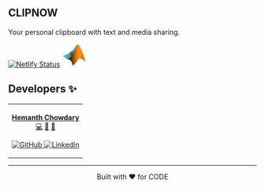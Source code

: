 ## CLIPNOW

Your personal clipboard with text and media sharing.

[![Netlify Status](https://api.netlify.com/api/v1/badges/c057dac7-074c-4adc-ba59-0bbe6b70a01b/deploy-status)](https://app.netlify.com/sites/clipnow/deploys)
![Alt Text](matlab-icon.png)
## Developers ✨

<table>
  <tr>
    <td align="center">
      <a href="https://kodalihemanthchowdary.netlify.app/">
        <img src="https://avatars.githubusercontent.com/u/62458642?v=4" width="150px;" alt=""/>
        <br />
        <b>Hemanth Chowdary</b>
      </a>
      <br />
      <a href="https://github.com/Sudhee-bsp/clipnow/commits?author=18mis7023" title="Code">💻</a> 
      <a href="#design-18mis7023" title="Design">🎨</a> 
      <a href="https://github.com/Sudhee-bsp/clipnow/issues?q=author%3A18mis7023" title="Bug reports">🐛</a>
      <p align="center">
	<a href = "https://github.com/18mis7023">
	    <img src = "http://www.iconninja.com/files/241/825/211/round-collaboration-social-github-code-circle-network-icon.svg" width="32" height = "32" alt="GitHub"/>
	</a>
	<a href = "https://www.linkedin.com/in/kodalihemanthchowdary">
	    <img src = "http://www.iconninja.com/files/863/607/751/network-linkedin-social-connection-circular-circle-media-icon.svg" width="32" height="32" alt="LinkedIn"/>
	</a>
       </p>
    </td>
  </tr>
</table>

<hr/>

<p align="center">
	Built with ❤ for CODE
</p>
